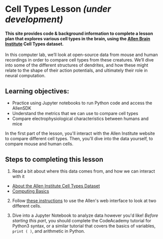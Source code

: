 # Cell Types Lesson <i>(under development)</i>
#### This site provides code & background information to complete a lesson plan that explores various cell types in the brain, using the <a href="https://alleninstitute.org/what-we-do/brain-science/">Allen Brain Institute</a> Cell Types dataset.

In this computer lab, we’ll look at open-source data from mouse and human recordings in order to compare cell types from these creatures. We’ll dive into some of the different structures of dendrites, and how these might relate to the shape of their action potentials, and ultimately their role in neural computation.

## Learning objectives:
* Practice using Jupyter notebooks to run Python code and access the AllenSDK
* Understand the metrics that we can use to compare cell types
* Compare electrophysiological characteristics between humans and mice

In the first part of the lesson, you'll interact with the Allen Institute website to compare different cell types. Then, you'll dive into the data yourself, to compare mouse and human cells.

## Steps to completing this lesson

1. Read a bit about where this data comes from, and how we can interact with it
* <a href="https://ajuavinett.github.io/CellTypesLesson/background">About the Allen Institute Cell Types Dataset</a>
* <a href="https://ajuavinett.github.io/CellTypesLesson/computing">Computing Basics</a><br/>

2. Follow <a href="https://ajuavinett.github.io/CellTypesLesson/instructions">these instructions</a> to use the Allen's web interface to look at two different cells.

3. Dive into a Jupyter Notebook to analyze data however you'd like! <i>Before starting this part</i>, you should complete the CodeAcademy tutorial for Python3 syntax, or a similar tutorial that covers the basics of variables, `print ( )`, and arithmetic in Python.
